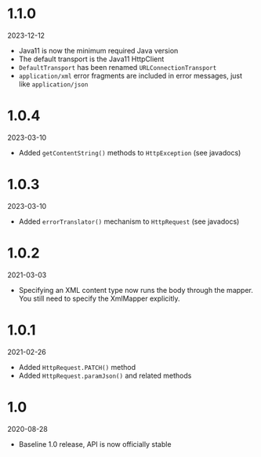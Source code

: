 # 1.1.0
2023-12-12
  * Java11 is now the minimum required Java version
  * The default transport is the Java11 HttpClient
  * `DefaultTransport` has been renamed `URLConnectionTransport`
  * `application/xml` error fragments are included in error messages, just like `application/json`

# 1.0.4
2023-03-10
  * Added `getContentString()` methods to `HttpException` (see javadocs)

# 1.0.3
2023-03-10
  * Added `errorTranslator()` mechanism to `HttpRequest` (see javadocs)

# 1.0.2
2021-03-03
  * Specifying an XML content type now runs the body through the mapper. You still need to specify the XmlMapper explicitly.

# 1.0.1
2021-02-26
  * Added `HttpRequest.PATCH()` method
  * Added `HttpRequest.paramJson()` and related methods

# 1.0
2020-08-28
  * Baseline 1.0 release, API is now officially stable
